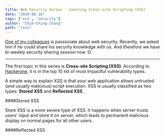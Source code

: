 ```yaml
---
title: Web Security Series - Learning Cross-site Scripting (XSS)
date: "2019-08-16"
tags: ['xss', 'security']
author: "Chih-Ching Chang"
path: "/xss"
---
```


[One of my colleagues](http://steven5538.tw) is passionate about web security.
Recently, we asked him if he could share his security knowledge with us.
And therefore we have bi-weekly security sharing session now :D

---

The first topic in this series is **Cross-site Scripting (XSS)**. According to [Hackerone](https://www.hackerone.com/resources/top-10-vulnerabilities), it is in the top 10 list of most impactful vulnerability types.

A simple way to explain XSS is that your web application allows untrusted (and usually malicious) script execution. XSS is usually classified as two types: **Stored XSS** and **Reflected XSS**.

####Stored XSS

Store XSS is a more severe type of XSS. It happens when server trusts users' input and store it on server, which leads to permanent malicious display on normal pages for all other users.

####Reflected XSS